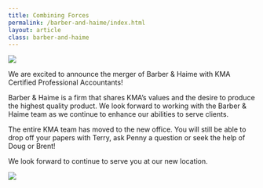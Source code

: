 ```yaml
---
title: Combining Forces
permalink: /barber-and-haime/index.html
layout: article
class: barber-and-haime
---
```



<section>
<div class="wrapper">

![](/assets/img/kma_bh.png)

We are excited to announce the merger of Barber & Haime with KMA Certified Professional Accountants!

Barber & Haime is a firm that shares KMA’s values and the desire to produce the highest quality product. We look forward to working with the Barber & Haime team as we continue to enhance our abilities to serve clients.

The entire KMA team has moved to the new office. You will still be able to drop off your papers with Terry, ask Penny a question or seek the help of Doug or Brent!

We look forward to continue to serve you at our new location.

![](/assets/img/pexels-photo-776615.jpg)
</div>
</section>

